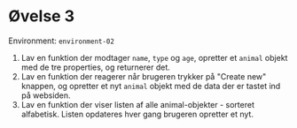 # Øvelse 3

Environment: `environment-02`

1. Lav en funktion der modtager `name`, `type` og `age`, opretter et `animal` objekt med de tre properties, og returnerer det.
2. Lav en funktion der reagerer når brugeren trykker på "Create new" knappen, og opretter et nyt `animal` objekt med de data der er tastet ind på websiden.
3. Lav en funktion der viser listen af alle animal-objekter - sorteret alfabetisk. Listen opdateres hver gang brugeren opretter et nyt.

